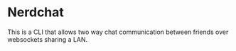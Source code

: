 # Nerdchat

This is a CLI that allows two way chat communication between friends over websockets sharing a LAN.

